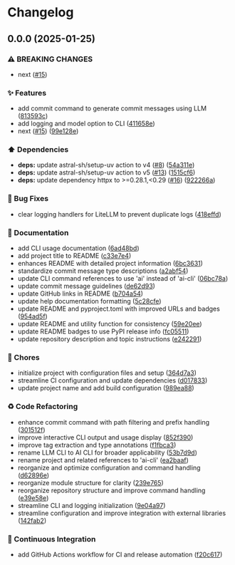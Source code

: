 # Changelog

## 0.0.0 (2025-01-25)


### ⚠ BREAKING CHANGES

* next ([#15](https://github.com/liblaf/lime/issues/15))

### ✨ Features

* add commit command to generate commit messages using LLM ([813593c](https://github.com/liblaf/lime/commit/813593ce3009390eaf9b92e6c256c031cb35133e))
* add logging and model option to CLI ([411658e](https://github.com/liblaf/lime/commit/411658e59ecc7da9e3eebb57360a2795100f8022))
* next ([#15](https://github.com/liblaf/lime/issues/15)) ([99e128e](https://github.com/liblaf/lime/commit/99e128eefa52fa4b07ad9a404a892eca728b48a0))


### ⬆️ Dependencies

* **deps:** update astral-sh/setup-uv action to v4 ([#8](https://github.com/liblaf/lime/issues/8)) ([54a311e](https://github.com/liblaf/lime/commit/54a311e306bf5e341906b76b29cc3c6762876771))
* **deps:** update astral-sh/setup-uv action to v5 ([#13](https://github.com/liblaf/lime/issues/13)) ([1515cf6](https://github.com/liblaf/lime/commit/1515cf62ff3270211e09e299e85b46f714b7507d))
* **deps:** update dependency httpx to &gt;=0.28.1,&lt;0.29 ([#16](https://github.com/liblaf/lime/issues/16)) ([922266a](https://github.com/liblaf/lime/commit/922266ab523672eabfc2d5a963fb36b5912cb7a9))


### 🐛 Bug Fixes

* clear logging handlers for LiteLLM to prevent duplicate logs ([418effd](https://github.com/liblaf/lime/commit/418effd5caa375abc7f4dff2883be84c2e1e9b82))


### 📝 Documentation

* add CLI usage documentation ([6ad48bd](https://github.com/liblaf/lime/commit/6ad48bd1073e97f790450e0c4ad42c114315f0e6))
* add project title to README ([c33e7e4](https://github.com/liblaf/lime/commit/c33e7e4a67271a6cd7dcb814e94bcc7a63909d77))
* enhances README with detailed project information ([6bc3631](https://github.com/liblaf/lime/commit/6bc363106b0acd8f2e83a43094fc80ba3f216c45))
* standardize commit message type descriptions ([a2abf54](https://github.com/liblaf/lime/commit/a2abf549ae7e90002867446963f4a8ff5eac912e))
* update CLI command references to use 'ai' instead of 'ai-cli' ([06bc78a](https://github.com/liblaf/lime/commit/06bc78a861c91bd06c5050e146075684b80d186c))
* update commit message guidelines ([de62d93](https://github.com/liblaf/lime/commit/de62d93c4bfcc61d54f8c38478f5214cdee66342))
* update GitHub links in README ([b704a54](https://github.com/liblaf/lime/commit/b704a54f11dd769af19a95a07b744ea5e26cf524))
* update help documentation formatting ([5c28cfe](https://github.com/liblaf/lime/commit/5c28cfe8521110e25c351d0970cf2bed17215ea4))
* update README and pyproject.toml with improved URLs and badges ([954ad5f](https://github.com/liblaf/lime/commit/954ad5f6b0d321e49689f530e36ce0fdb5ab92e1))
* update README and utility function for consistency ([59e20ee](https://github.com/liblaf/lime/commit/59e20ee575057d7b5f75c84bb3810e4b93066d21))
* update README badges to use PyPI release info ([fc05511](https://github.com/liblaf/lime/commit/fc0551153817065c7e35c9c9759005b4f0a3ff96))
* update repository description and topic instructions ([e242291](https://github.com/liblaf/lime/commit/e242291a557a6dcb480fe685bdf16666d75c1818))


### 🎫 Chores

* initialize project with configuration files and setup ([364d7a3](https://github.com/liblaf/lime/commit/364d7a3f6d3b1f32ffe72dcf08221fee1e425e7a))
* streamline CI configuration and update dependencies ([d017833](https://github.com/liblaf/lime/commit/d01783327176d7951e0d241cf0358e68037d2d06))
* update project name and add build configuration ([989ea88](https://github.com/liblaf/lime/commit/989ea88b9df73e6d9729ce06e2036582f5226ff1))


### ♻ Code Refactoring

* enhance commit command with path filtering and prefix handling ([301512f](https://github.com/liblaf/lime/commit/301512f191a415dabcaa2bc1a05d71ab17b95964))
* improve interactive CLI output and usage display ([852f390](https://github.com/liblaf/lime/commit/852f39090c318695690b01703537dcd13ca8383e))
* improve tag extraction and type annotations ([f1fbca3](https://github.com/liblaf/lime/commit/f1fbca3a80a35c3993071c387246681e013a3930))
* rename LLM CLI to AI CLI for broader applicability ([53b7d9d](https://github.com/liblaf/lime/commit/53b7d9d9ad2e4e25703df9e0e0cce5f3ffbed7c0))
* rename project and related references to 'ai-cli' ([ea2baaf](https://github.com/liblaf/lime/commit/ea2baaf45ac5bac8e3c1cd20afe24cca42ffe573))
* reorganize and optimize configuration and command handling ([d62896e](https://github.com/liblaf/lime/commit/d62896e4650eb8eb971d58f4eaab6dc5dc780e03))
* reorganize module structure for clarity ([239e765](https://github.com/liblaf/lime/commit/239e765236374126eb2ee696f68851cc70209fb2))
* reorganize repository structure and improve command handling ([e39e58e](https://github.com/liblaf/lime/commit/e39e58e07e10f98cbb30d36cdf38bce4923ca753))
* streamline CLI and logging initialization ([9e04a97](https://github.com/liblaf/lime/commit/9e04a97e14bacda010ea0cda02d0684938637902))
* streamline configuration and improve integration with external libraries ([142fab2](https://github.com/liblaf/lime/commit/142fab2a8c42b4df2792188d1f08054069f9c0b6))


### 🔧 Continuous Integration

* add GitHub Actions workflow for CI and release automation ([f20c617](https://github.com/liblaf/lime/commit/f20c617038972d5ecbc395323d6face1785b2918))
